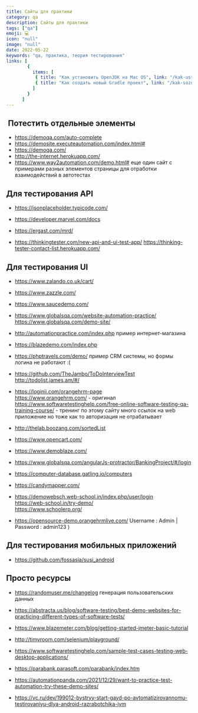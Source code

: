 ```yaml
---
title: Сайты для практики
category: qa
description: Сайты для практики
tags: ["qa"]
emoji: 💻
icon: "null"
image: "null"
date: 2022-05-22
keywords: "qa, практика, теория тестирования"
links: [
        {
          items: [
           { title: "Как установить OpenJDK на Mac OS", link: "/kak-ustanovit-open-jdk-na-mac-os/" },
           { title: "Как создать новый Gradle проект", link: "/kak-sozdat-novyj-gradle-proekt/" },
          ]
        }
      ]
---
```


##  Потестить отдельные элементы

- https://demoqa.com/auto-complete
- https://demosite.executeautomation.com/index.html#
- https://demoqa.com/
- http://the-internet.herokuapp.com/
- https://www.way2automation.com/demo.html#
еще один сайт с примерами разных элементов страницы для отработки взаимодействий в автотестах

## Для тестирования API

- https://jsonplaceholder.typicode.com/

- https://developer.marvel.com/docs
- https://ergast.com/mrd/
- https://thinkingtester.com/new-api-and-ui-test-app/
https://thinking-tester-contact-list.herokuapp.com/

## Для тестирования UI

- https://www.zalando.co.uk/cart/

- https://www.zazzle.com/

- https://www.saucedemo.com/

- https://www.globalsqa.com/website-automation-practice/
https://www.globalsqa.com/demo-site/

- http://automationpractice.com/index.php
пример интернет-магазина

- https://blazedemo.com/index.php

- https://phptravels.com/demo/
пример CRM системы, но формы логина не работают :(

- https://github.com/TheJambo/ToDoInterviewTest
http://todolist.james.am/#/

- https://loginii.com/orangehrm-page  
https://www.orangehrm.com/ - оригинал  
https://www.softwaretestinghelp.com/free-online-software-testing-qa-training-course/ - тренинг по этому сайту
много ссылок на web приложение но тоже как то авторизация не отрабатывает

- http://thelab.boozang.com/sortedList

- https://www.opencart.com/

- https://www.demoblaze.com/

- https://www.globalsqa.com/angularJs-protractor/BankingProject/#/login

- https://computer-database.gatling.io/computers
- https://candymapper.com/

- https://demowebsch.web-school.in/index.php/user/login  
https://web-school.in/try-demo/  
https://www.schoolerp.org/  

- https://opensource-demo.orangehrmlive.com/  Username : Admin | Password : admin123 )

## Для тестирования мобильных приложений 

- https://github.com/fossasia/susi_android

## Просто ресурсы

- https://randomuser.me/changelog
генерация пользовательских данных

- https://abstracta.us/blog/software-testing/best-demo-websites-for-practicing-different-types-of-software-tests/

- https://www.blazemeter.com/blog/getting-started-jmeter-basic-tutorial

- http://timvroom.com/selenium/playground/

- https://www.softwaretestinghelp.com/sample-test-cases-testing-web-desktop-applications/


- https://parabank.parasoft.com/parabank/index.htm

- https://automationpanda.com/2021/12/29/want-to-practice-test-automation-try-these-demo-sites/

- https://vc.ru/dev/199012-bystryy-start-gayd-po-avtomatizirovannomu-testirovaniyu-dlya-android-razrabotchika-jvm